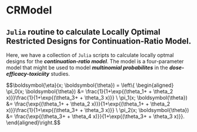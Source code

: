 # CRModel

## `Julia` routine to calculate Locally Optimal Restricted Designs for Continuation-Ratio Model. 

Here, we have a collection of `Julia` scripts to calculate locally optmal designs for the _**continuation-ratio model**_.
The model is a four-parameter model that might be used to model _**multinomial probabilites**_ in the _**dose-efficacy-toxiciity**_ studies.

$$\boldsymbol{\eta}(x; \boldsymbol{\theta}) = \left\\{
\begin{aligned}
\pi_0(x; \boldsymbol{\theta}) &= \frac{1}{1+\exp{(\theta_1+ + \theta_2 x)}}\frac{1}{1+\exp{(\theta_3+ + \theta_3 x)}} \\
\pi_1(x; \boldsymbol{\theta}) &= \frac{\exp{(\theta_1+ + \theta_2 x)}}{1+\exp{(\theta_1+ + \theta_2 x)}}\frac{1}{1+\exp{(\theta_3+ + \theta_3 x)}} \\
\pi_2(x; \boldsymbol{\theta}) &= \frac{\exp{(\theta_3+ + \theta_4 x)}}{1+\exp{(\theta_3+ + \theta_3 x)}}.
\end{aligned}\right.$$
